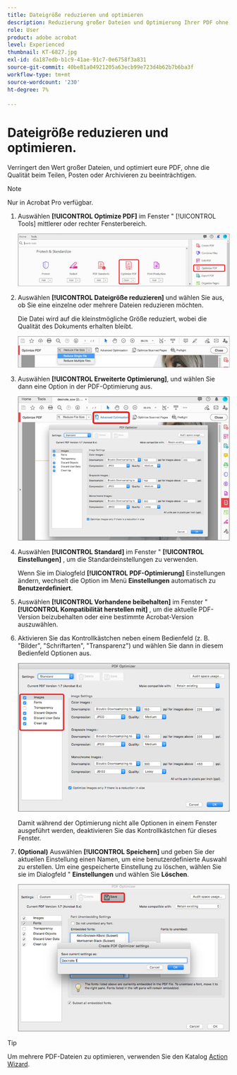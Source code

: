 ```yaml
---
title: Dateigröße reduzieren und optimieren
description: Reduzierung großer Dateien und Optimierung Ihrer PDF ohne Qualitätseinbußen bei der Freigabe, Veröffentlichung oder Archivierung
role: User
product: adobe acrobat
level: Experienced
thumbnail: KT-6827.jpg
exl-id: da187edb-b1c9-41ae-91c7-0e6758f3a831
source-git-commit: 40be81a04921205a63ecb99e723d4b62b7b6ba3f
workflow-type: tm+mt
source-wordcount: '230'
ht-degree: 7%

---
```


# Dateigröße reduzieren und optimieren.

Verringert den Wert großer Dateien, und optimiert eure PDF, ohne die Qualität beim Teilen, Posten oder Archivieren zu beeinträchtigen.

>[!NOTE]
>
>Nur in Acrobat Pro verfügbar.

1. Auswählen **[!UICONTROL Optimize PDF]** im Fenster &quot; [!UICONTROL Tools] mittlerer oder rechter Fensterbereich.

   ![Schritt 1 reduzieren](../assets/Reduce_1.png)

1. Auswählen **[!UICONTROL Dateigröße reduzieren]** und wählen Sie aus, ob Sie eine einzelne oder mehrere Dateien reduzieren möchten.

   Die Datei wird auf die kleinstmögliche Größe reduziert, wobei die Qualität des Dokuments erhalten bleibt.

   ![Schritt 2 reduzieren](../assets/Reduce_2.png)

1. Auswählen **[!UICONTROL Erweiterte Optimierung]**, und wählen Sie dann eine Option in der PDF-Optimierung aus.

   ![Schritt 3 reduzieren](../assets/Reduce_3.png)

1. Auswählen **[!UICONTROL Standard]** im Fenster &quot; **[!UICONTROL Einstellungen]** , um die Standardeinstellungen zu verwenden.

   Wenn Sie im Dialogfeld **[!UICONTROL PDF-Optimierung]** Einstellungen ändern, wechselt die Option im Menü **Einstellungen** automatisch zu **Benutzerdefiniert**.

1. Auswählen **[!UICONTROL Vorhandene beibehalten]** im Fenster &quot; **[!UICONTROL Kompatibilität herstellen mit]** , um die aktuelle PDF-Version beizubehalten oder eine bestimmte Acrobat-Version auszuwählen.

1. Aktivieren Sie das Kontrollkästchen neben einem Bedienfeld (z. B. &quot;Bilder&quot;, &quot;Schriftarten&quot;, &quot;Transparenz&quot;) und wählen Sie dann in diesem Bedienfeld Optionen aus.

   ![Schritt 5 reduzieren](../assets/Reduce_5.png)

   Damit während der Optimierung nicht alle Optionen in einem Fenster ausgeführt werden, deaktivieren Sie das Kontrollkästchen für dieses Fenster.

1. **(Optional)** Auswählen **[!UICONTROL Speichern]** und geben Sie der aktuellen Einstellung einen Namen, um eine benutzerdefinierte Auswahl zu erstellen. Um eine gespeicherte Einstellung zu löschen, wählen Sie sie im Dialogfeld &quot; **Einstellungen** und wählen Sie **Löschen**.

   ![Schritt 6 reduzieren](../assets/Reduce_6.png)

>[!TIP]
>
>Um mehrere PDF-Dateien zu optimieren, verwenden Sie den Katalog [Action Wizard](../advanced-tasks/action.md).
